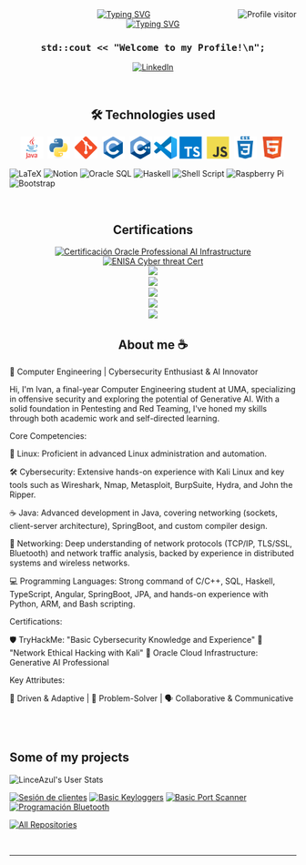 <!--
Inspired in alsiam's readme repository
 -->

<a href="https://komarev.com/ghpvc/?username=LinceAzul">
   <img align="right" src="https://komarev.com/ghpvc/?username=LinceAzul&label=Visitors&color=0e75b6&style=flat" alt="Profile visitor" />
</a>

<div align="center">
  <a href="https://git.io/typing-svg">
   <img src="https://readme-typing-svg.demolab.com?font=Source+Code+Pro&size=20&duration=4000&pause=1000&color=F03F88&center=true&vCenter=true&random=false&width=435&lines=&gt+echo+-e+&quot;I+am+Ivan+Iroslavov&quot;" alt="Typing SVG" />
  </a>
</div>

<div align="center">
  <a href="https://git.io/typing-svg">
   <img src="https://readme-typing-svg.demolab.com?font=Source+Code+Pro&size=15&duration=4000&pause=1000&color=008080&center=true&vCenter=true&random=false&width=435&lines=「+Computer+Engineer,+Devoted+to+Cybersecurity+」;" alt="Typing SVG" />
  </a>
</div>

<!-- Intro  -->
<h3 align="center">
  <samp>std::cout << "Welcome to my Profile!\n";
  </samp>
</h3>

<p align="center">
  <a href="https://www.linkedin.com/in/ivan-iroslavov-petkov-80b960236/" target="_blank">
    <img src="https://img.shields.io/badge/LinkedIn-0077B5?style=for-the-badge&logo=linkedin&logoColor=white" alt="LinkedIn"/>
  </a>
</p>

<br/>

<!-- Technologies used-->
<h2 align="center">🛠️ Technologies used</h2>
<div align="center">
  <img src="https://github.com/devicons/devicon/blob/master/icons/java/java-original-wordmark.svg" title="Java" alt="Java" width="40" height="40"/>&nbsp;
  <img src="https://github.com/devicons/devicon/blob/master/icons/python/python-original.svg"  title="Python" alt="Python" width="40" height="40"/>&nbsp;
  <img src="https://github.com/devicons/devicon/blob/master/icons/git/git-original.svg"  title="Git" alt="Git" width="40" height="40"/>&nbsp;
  <img src="https://github.com/devicons/devicon/blob/master/icons/c/c-original.svg" title="C" alt="C" width="40" height="40"/>&nbsp;
  <img src="https://github.com/devicons/devicon/blob/master/icons/cplusplus/cplusplus-original.svg" title="C++" alt="C++" width="40" height="40"/>
  <img src="https://github.com/devicons/devicon/blob/master/icons/vscode/vscode-original.svg" title="Visual Studio Code" alt="VS Code" width="40" height="40"/>
  <img src="https://github.com/devicons/devicon/blob/master/icons/typescript/typescript-original.svg" title="TypeScript" alt="TypeScript" width="40" height="40"/>&nbsp;
  <img src="https://github.com/devicons/devicon/blob/master/icons/javascript/javascript-original.svg" title="JavaScript" alt="JavaScript" width="40" height="40"/>&nbsp;
  <img src="https://github.com/devicons/devicon/blob/master/icons/css3/css3-plain-wordmark.svg"  title="CSS3" alt="CSS" width="40" height="40"/>&nbsp;
  <img src="https://github.com/devicons/devicon/blob/master/icons/html5/html5-original.svg" title="HTML5" alt="HTML" width="40" height="40"/>&nbsp;
  <br>
</div>
 
![LaTeX](https://img.shields.io/badge/latex-%23008080.svg?style=for-the-badge&logo=latex&logoColor=white)
![Notion](https://img.shields.io/badge/Notion-%23000000.svg?style=for-the-badge&logo=notion&logoColor=white)
![Oracle SQL](https://img.shields.io/badge/Oracle-F80000?style=for-the-badge&logo=oracle&logoColor=white)
![Haskell](https://img.shields.io/badge/Haskell-5e5086?style=for-the-badge&logo=haskell&logoColor=white)
![Shell Script](https://img.shields.io/badge/shell_script-%23121011.svg?style=for-the-badge&logo=gnu-bash&logoColor=white)
![Raspberry Pi](https://img.shields.io/badge/-RaspberryPi-C51A4A?style=for-the-badge&logo=Raspberry-Pi)
![Bootstrap](https://img.shields.io/badge/Bootstrap-563D7C?style=for-the-badge&logo=bootstrap&logoColor=white)

<br>

<!-- Certifications section -->
<h2 align="center"> Certifications </h2>
<p align="center">
  <a href="[https://catalog-education.oracle.com/pls/certview/sharebadge?id=130721E56723A82F8CF93EE1299EB51B5C34D97EA7BE31F6A3938A7482389037](https://catalog-education.oracle.com/pls/certview/sharebadge?id=C7CF633FE0E90F4FF5FAA7F505AC6709E5CA80851C99DE2FE4F78AE393160AF4)" target="_blank">
    <img src="https://img.shields.io/badge/Oracle%20Cloud%20Infrastructure%20Generative%20AI%20Certified%20Professional-Oracle-%23FF9800" alt="Certificación Oracle Professional AI Infrastructure">
  </a><br>
  <a href="" target="_blank">
     <img src="https://img.shields.io/badge/Cyber%20Threat%20Management%20-Enisa-%2300A3E0" alt="ENISA Cyber threat Cert">
  </a><br>
  <a href="" target="_blank">
     <img src="https://img.shields.io/badge/Network%20Ethical%20Hacking%20with%20Kali%20-Udemy-%239C27B0 alt="Network Ethical Hacking cert">
  </a><br>
 <a href="" target="_blank">
      <img src="https://img.shields.io/badge/Fundamentos%20De%20IA%20En%20Ciberseguridad%20-C1b3rWall%20Academy-%23F03C3C alt="IA & Cybersec cert">
   </a><br>
 <a href="" target="_blank">
      <img src="https://img.shields.io/badge/OPSEC%20Awareness%20for%20Military%20Members,%20DOD%20Employees%20and%20Contractors%20-Defence%20Counterintelligence%20and%20Security%20Agency-%2300C851 alt="OPSEC Cert">
   </a><br>
  <a href="" target="_blank">
      <img src="https://img.shields.io/badge/Network%20Ethical%20Hacking%20with%20Kali-Udemy-%239C27B0 alt="Network Ethical Hacking cert">
   </a><br>
  <a href="" target="_blank">
      <img src="https://img.shields.io/badge/Network%20Ethical%20Hacking%20with%20Kali-Udemy-%239C27B0 alt="Network Ethical Hacking cert">
   </a><br>


</p>

<!-- About Section -->
<h2 align="center">About me ☕</h2>
 
🔐 Computer Engineering | Cybersecurity Enthusiast & AI Innovator

Hi, I'm Ivan, a final-year Computer Engineering student at UMA, specializing in offensive security and exploring the potential of Generative AI. With a solid foundation in Pentesting and Red Teaming, I've honed my skills through both academic work and self-directed learning.

Core Competencies:

🐧 Linux: Proficient in advanced Linux administration and automation.

🛠️ Cybersecurity: Extensive hands-on experience with Kali Linux and key tools such as Wireshark, Nmap, Metasploit, BurpSuite, Hydra, and John the Ripper.

☕ Java: Advanced development in Java, covering networking (sockets, client-server architecture), SpringBoot, and custom compiler design.

📡 Networking: Deep understanding of network protocols (TCP/IP, TLS/SSL, Bluetooth) and network traffic analysis, backed by experience in distributed systems and wireless networks.

💻 Programming Languages: Strong command of C/C++, SQL, Haskell, TypeScript, Angular, SpringBoot, JPA, and hands-on experience with Python, ARM, and Bash scripting.

Certifications:

🛡️ TryHackMe: "Basic Cybersecurity Knowledge and Experience"
📶 "Network Ethical Hacking with Kali"
🤖 Oracle Cloud Infrastructure: Generative AI Professional

Key Attributes:

🚀 Driven & Adaptive | 💼 Problem-Solver | 🗣️ Collaborative & Communicative

<br/>


<br/>

## Some of my projects
![LinceAzul's User Stats](https://github-readme-stats.vercel.app/api?username=LinceAzul&show_icons=true&theme=radical)

[![Sesión de clientes](https://github-readme-stats.vercel.app/api/pin/?username=SII-Informatica-UMA&repo=ciklum-zumbtech&border_color=7F3FBF&bg_color=0D1117&title_color=C9D1D9&text_color=8B949E&icon_color=7F3FBF)](https://github.com/SII-Informatica-UMA/ciklum-zumbtech)
[![Basic Keyloggers](https://github-readme-stats.vercel.app/api/pin/?username=LinceAzul&repo=BasicKeyloggers&border_color=7F3FBF&bg_color=0D1117&title_color=C9D1D9&text_color=8B949E&icon_color=7F3FBF)](https://github.com/LinceAzul/BasicKeyloggers)
[![Basic Port Scanner](https://github-readme-stats.vercel.app/api/pin/?username=LinceAzul&repo=Basic-Port-Scanner&border_color=7F3FBF&bg_color=0D1117&title_color=C9D1D9&text_color=8B949E&icon_color=7F3FBF)](https://github.com/LinceAzul/Basic-Port-Scanner)
[![Programación Bluetooth](https://github-readme-stats.vercel.app/api/pin/?username=LinceAzul&repo=Programacion_Bluetooth&border_color=7F3FBF&bg_color=0D1117&title_color=C9D1D9&text_color=8B949E&icon_color=7F3FBF)](https://github.com/LinceAzul/Programacion_Bluetooth)



<p align="left">
  <a href="https://github.com/LinceAzul?tab=repositories" target="_blank"><img alt="All Repositories" title="All Repositories" src="https://img.shields.io/badge/-All%20Repos-2962FF?style=for-the-badge&logo=koding&logoColor=white"/></a>
</p>

<br/>
<hr/>
<br/>


